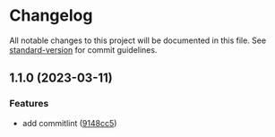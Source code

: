 # Changelog

All notable changes to this project will be documented in this file. See [standard-version](https://github.com/conventional-changelog/standard-version) for commit guidelines.

## 1.1.0 (2023-03-11)

### Features

- add commitlint ([9148cc5](https://github.com/panxiangxin/clone/commit/9148cc5ebc8fb3dddacf730dedc56669ced08612))
